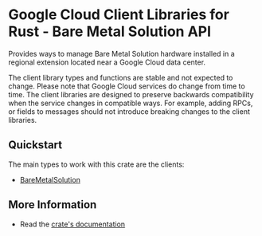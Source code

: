 # Google Cloud Client Libraries for Rust - Bare Metal Solution API

<!-- Code generated by sidekick. DO NOT EDIT. -->


Provides ways to manage Bare Metal Solution hardware installed in a
regional extension located near a Google Cloud data center.

The client library types and functions are stable and not expected to change.
Please note that Google Cloud services do change from time to time. The client
libraries are designed to preserve backwards compatibility when the service
changes in compatible ways. For example, adding RPCs, or fields to messages
should not introduce breaking changes to the client libraries.

## Quickstart

The main types to work with this crate are the clients:

- [BareMetalSolution]

## More Information

- Read the [crate's documentation](https://docs.rs/google-cloud-baremetalsolution-v2/latest/google-cloud-baremetalsolution-v2)

[BareMetalSolution]: https://docs.rs/google-cloud-baremetalsolution-v2/latest/google_cloud_baremetalsolution_v2/client/struct.BareMetalSolution.html
